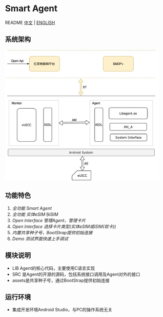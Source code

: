 # Smart Agent
README [中文](https://github.com/redteamobile/SmartAgent/blob/master-smart-agent/README.md) | [ENGLISH](https://github.com/redteamobile/SmartAgent/blob/master-smart-agent/README-EG.md) 

## 系统架构
![image](https://github.com/redteamobile/SmartAgent/blob/master-smart-agent/doc/img/system.jpg)

## 功能特色

1. *全功能 Smart Agent*
2. *全功能 实体eSIM与iSIM*
3. *Open Interface 管理Agent，管理卡片*
4. *Open Interface 选择卡片类型(实体eSIM或iSIM(软卡))*
5. *内置共享种子号，BootStrap提供初始连接*
6. *Demo 测试界面快速上手调试*

## 模块说明

* LIB Agent的核心代码，主要使用C语言实现
* SRC 是Agent的开源的源码，包括系统接口调用及Agent对外的接口
* assets是共享种子号，通过BootStrap提供初始连接

## 运行环境
* 集成开发环境Android Studio，与PC的操作系统无关